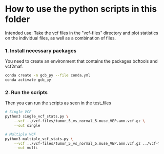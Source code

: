 # How to use the python scripts in this folder
Intended use: Take the vcf files in the "vcf-files" directory and plot statistics on the individual files, as well as a combination of files.

### 1. Install necessary packages
You need to create an environment that contains the packages bcftools and vcf2maf.

```bash
conda create -n gcb_py --file conda.yml
conda activate gcb_py
```


### 2. Run the scripts 
Then you can run the scripts as seen in the test_files

```bash
# Single VCF
python3 single_vcf_stats.py \
    --vcf ../vcf-files/tumor_5_vs_normal_5.muse_VEP.ann.vcf.gz \
    --out single

# Multiple VCF
python3 multiple_vcf_stats.py \
    --vcf ../vcf-files/tumor_5_vs_normal_5.muse_VEP.ann.vcf.gz ../vcf-files/tumor_5_vs_normal_5.strelka.somatic_indels_VEP.ann.vcf.gz \
    --out multi
```